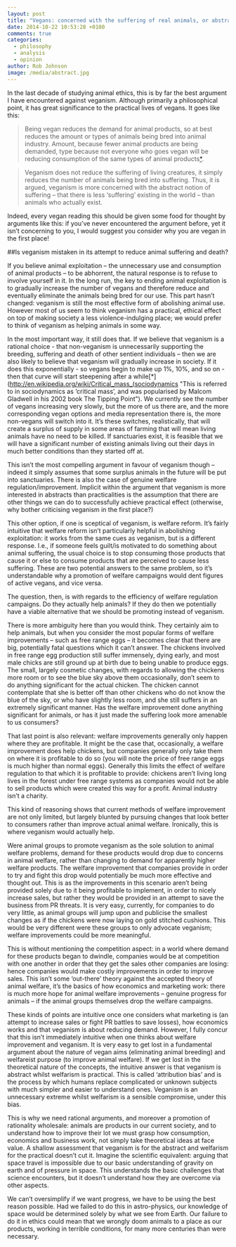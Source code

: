 ```yaml
---
layout: post
title: "Vegans: concerned with the suffering of real animals, or abstract concepts?"
date: 2014-10-22 10:53:28 +0100
comments: true
categories: 
  - philosophy
  - analysis
  - opinion
author: Rob Johnson
image: /media/abstract.jpg
---
```

In the last decade of studying animal ethics, this is by far the best argument I have encountered against veganism. Although primarily a philosophical point, it has great significance to the practical lives of vegans. It goes like this:
 
>Being vegan reduces the demand for animal<!--more--> products, so at best reduces the amount or types of animals being bred into animal industry. Amount, because fewer animal products are being demanded, type because not everyone who goes vegan will be reducing consumption of the same types of animal products[*](http://blogs.scientificamerican.com/guest-blog/2011/08/11/want-to-kill-fewer-animals-give-up-eggs-not-meat/ "Everyone eats different volumes of different products, and 1kg of one animal product might require a different number of animals deaths to 1kg than aanimal product. For example, one cow creates more kilogrammes than one chicken. This article from Scientific American compares the lives-per-calorie statistic for different animal products"). 
 
>Veganism does not reduce the suffering of living creatures, it simply reduces the number of animals being bred into suffering. Thus, it is argued, veganism is more concerned with the abstract notion of suffering – that there is less ‘suffering’ existing in the world – than animals who actually exist.
 
Indeed, every vegan reading this should be given some food for thought by arguments like this: if you’ve never encountered the argument before, yet it isn’t concerning to you, I would suggest you consider why you are vegan in the first place!

##Is veganism mistaken in its attempt to reduce animal suffering and death?

If you believe animal exploitation – the unnecessary use and consumption of animal products – to be abhorrent, the natural response is to refuse to involve yourself in it. In the long run, the key to ending animal exploitation is to gradually increase the number of vegans and therefore reduce and eventually eliminate the animals being bred for our use. This part hasn’t changed: veganism is still the most effective form of abolishing animal use. However most of us seem to think veganism has a practical, ethical effect on top of making society a less violence-indulging place; we would prefer to think of veganism as helping animals in some way.
 
In the most important way, it still does that. If we believe that veganism is a rational choice - that non-veganism is unnecessarily supporting the breeding, suffering and death of other sentient individuals – then we are also likely to believe that veganism will gradually increase in society. If it does this exponentially - so vegans begin to make up 1%, 10%, and so on - then that curve will start steepening after a while[*](http://en.wikipedia.org/wiki/Critical_mass_(sociodynamics "This is referred to in sociodynamics as ‘critical mass’, and was popularised by Malcom Gladwell in his 2002 book The Tipping Point"). We currently see the number of vegans increasing very slowly, but the more of us  there are, and the more corresponding vegan options and media representation there is, the more non-vegans will switch into it. It’s these switches, realistically, that will create a surplus of supply in some areas of farming that will mean living animals have no need to be killed. If sanctuaries exist, it is feasible that we will have a significant number of existing animals living out their days in much better conditions than they started off at.
 
This isn’t the most compelling argument in favour of veganism though – indeed it simply assumes that some surplus animals in the future will be put into sanctuaries. There is also the case of genuine welfare regulation/improvement. Implicit within the argument that veganism is more interested in abstracts than practicalities is the assumption that there are other things we can do to successfully achieve practical effect (otherwise, why bother criticising veganism in the first place?)
 
This other option, if one is sceptical of veganism, is welfare reform. It’s fairly intuitive that welfare reform isn’t particularly helpful in abolishing exploitation: it works from the same cues as veganism, but is a different response. I.e., if someone feels guilt/is motivated to do something about animal suffering, the usual choice is to stop consuming those products that cause it or else to consume products that are perceived to cause less suffering. These are two potential answers to the same problem, so it’s understandable why a promotion of welfare campaigns would dent figures of active vegans, and vice versa.
 
The question, then, is with regards to the efficiency of welfare regulation campaigns. Do they actually help animals? If they do then we potentially have a viable alternative that we should be promoting instead of veganism.
 
There is more ambiguity here than you would think. They certainly aim to help animals, but when you consider the most popular forms of welfare improvements – such as free range eggs – it becomes clear that there are big, potentially fatal questions which it can’t answer. The chickens involved in free range egg production still suffer immensely, dying early, and most male chicks are still ground up at birth due to being unable to produce eggs. The small, largely cosmetic changes, with regards to allowing the chickens more room or to see the blue sky above them occasionally, don’t seem to do anything significant for the actual chicken. The chicken cannot contemplate that she is better off than other chickens who do not know the blue of the sky, or who have slightly less room, and she still suffers in an extremely significant manner. Has the welfare improvement done anything significant for animals, or has it just made the suffering look more amenable to us consumers?
 
That last point is also relevant: welfare improvements generally only happen where they are profitable. It might be the case that, occasionally, a welfare improvement does help chickens, but companies generally only take them on where it is profitable to do so (you will note the price of free range eggs is much higher than normal eggs). Generally this limits the effect of welfare regulation to that which it is profitable to provide: chickens aren’t living long lives in the forest under free range systems as companies would not be able to sell products which were created this way for a profit. Animal industry isn’t a charity.
 
This kind of reasoning shows that current methods of welfare improvement are not only limited, but largely blunted by pursuing changes that look better to consumers rather than improve actual animal welfare. Ironically, this is where veganism would actually help.
 
Were animal groups to promote veganism as the sole solution to animal welfare problems, demand for these products would drop due to concerns in animal welfare, rather than changing to demand for apparently higher welfare products. The welfare improvement that companies provide in order to try and fight this drop would potentially be much more effective and thought out. This is as the improvements in this scenario aren’t being provided solely due to it being profitable to implement, in order to nicely increase sales, but rather they would be provided in an attempt to save the business from PR threats. It is very easy, currently, for companies to do very little, as animal groups will jump upon and publicise the smallest changes as if the chickens were now laying on gold stitched cushions. This would be very different were these groups to only advocate veganism; welfare improvements could be more meaningful.
 
This is without mentioning the competition aspect: in a world where demand for these products began to dwindle, companies would be at competition with one another in order that they get the sales other companies are losing: hence companies would make costly improvements in order to improve sales. This isn’t some ‘out-there’ theory against the accepted theory of animal welfare, it’s the basics of how economics and marketing work: there is much more hope for animal welfare improvements – genuine progress for animals – if the animal groups themselves drop the welfare campaigns.
 
These kinds of points are intuitive once one considers what marketing is (an attempt to increase sales or fight PR battles to save losses), how economics works and that veganism is about reducing demand. However, I fully concur that this isn’t immediately intuitive when one thinks about welfare improvement and veganism. It is very easy to get lost in a fundamental argument about the nature of vegan aims (eliminating animal breeding) and welfareist purpose (to improve animal welfare). If we get lost in the theoretical nature of the concepts, the intuitive answer is that veganism is abstract whilst welfarism is practical. This is called ‘attribution bias’ and is the process by which humans replace complicated or unknown subjects with much simpler and easier to understand ones. Veganism is an unnecessary extreme whilst welfarism is a sensible compromise, under this bias.
 
This is why we need rational arguments, and moreover a promotion of rationality wholesale: animals are products in our current society, and to understand how to improve their lot we must grasp how consumption, economics and business work, not simply take theoretical ideas at face value. A shallow assessment that veganism is for the abstract and welfarism for the practical doesn’t cut it. Imagine the scientific equivalent: arguing that space travel is impossible due to our basic understanding of gravity on earth and of pressure in space. This understands the basic challenges that science encounters, but it doesn’t understand how they are overcome via other aspects.
 
We can’t oversimplify if we want progress, we have to be using the best reason possible. Had we failed to do this in astro-physics, our knowledge of space would be determined solely by what we see from Earth. Our failure to do it in ethics could mean that we wrongly doom animals to a place as our products, working in terrible conditions, for many more centuries than were necessary.

